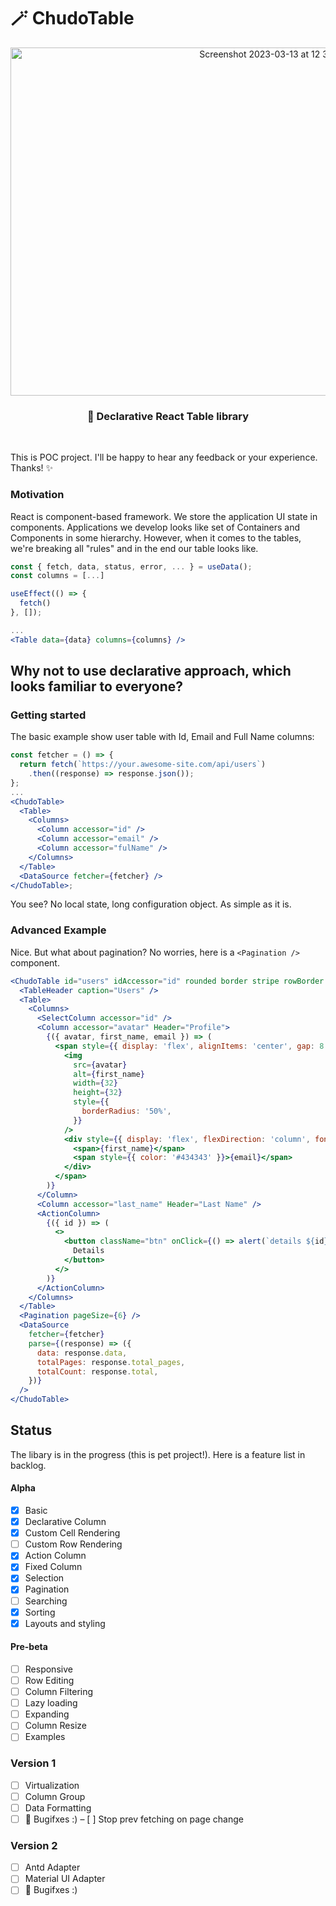 # 🪄 ChudoTable

<p align="center">
  <img width="824" height="557" alt="Screenshot 2023-03-13 at 12 34 56" src="https://user-images.githubusercontent.com/20016615/224678419-95919460-073e-4250-9df6-4222e63e81f4.png" />
</p>

<h3 align="center">
  🧩 Declarative React Table library
</h3>

<br>

This is POC project. I'll be happy to hear any feedback or your experience. Thanks! ✨

### Motivation

React is component-based framework. We store the application UI state in components.
Applications we develop looks like set of Containers and Components in some hierarchy.
However, when it comes to the tables, we're breaking all "rules" and in the end our table looks like.

```jsx
const { fetch, data, status, error, ... } = useData();
const columns = [...]

useEffect(() => {
  fetch()
}, []);

...
<Table data={data} columns={columns} />
```

## Why not to use declarative approach, which looks familiar to everyone?

### Getting started

The basic example show user table with Id, Email and Full Name columns:

```jsx
const fetcher = () => {
  return fetch(`https://your.awesome-site.com/api/users`)
    .then((response) => response.json());
};
...
<ChudoTable>
  <Table>
    <Columns>
      <Column accessor="id" />
      <Column accessor="email" />
      <Column accessor="fulName" />
    </Columns>
  </Table>
  <DataSource fetcher={fetcher} />
</ChudoTable>;
```

You see? No local state, long configuration object. As simple as it is.

### Advanced Example

Nice. But what about pagination? No worries, here is a `<Pagination />` component.

```jsx
<ChudoTable id="users" idAccessor="id" rounded border stripe rowBorder compact highlightRow highlightColumn>
  <TableHeader caption="Users" />
  <Table>
    <Columns>
      <SelectColumn accessor="id" />
      <Column accessor="avatar" Header="Profile">
        {({ avatar, first_name, email }) => (
          <span style={{ display: 'flex', alignItems: 'center', gap: 8 }}>
            <img
              src={avatar}
              alt={first_name}
              width={32}
              height={32}
              style={{
                borderRadius: '50%',
              }}
            />
            <div style={{ display: 'flex', flexDirection: 'column', fontSize: '0.8rem' }}>
              <span>{first_name}</span>
              <span style={{ color: '#434343' }}>{email}</span>
            </div>
          </span>
        )}
      </Column>
      <Column accessor="last_name" Header="Last Name" />
      <ActionColumn>
        {({ id }) => (
          <>
            <button className="btn" onClick={() => alert(`details ${id}`)}>
              Details
            </button>
          </>
        )}
      </ActionColumn>
    </Columns>
  </Table>
  <Pagination pageSize={6} />
  <DataSource
    fetcher={fetcher}
    parse={(response) => ({
      data: response.data,
      totalPages: response.total_pages,
      totalCount: response.total,
    })}
  />
</ChudoTable>
```

## Status

The libary is in the progress (this is pet project!). Here is a feature list in backlog.

#### Alpha

- [x] Basic
- [x] Declarative Column
- [x] Custom Cell Rendering
- [ ] Custom Row Rendering
- [x] Action Column
- [x] Fixed Column
- [x] Selection
- [x] Pagination
- [ ] Searching
- [x] Sorting
- [x] Layouts and styling

#### Pre-beta

- [ ] Responsive
- [ ] Row Editing
- [ ] Column Filtering
- [ ] Lazy loading
- [ ] Expanding
- [ ] Column Resize
- [ ] Examples

### Version 1

- [ ] Virtualization
- [ ] Column Group
- [ ] Data Formatting
- [ ] 🐛 Bugifxes :)
  – [ ] Stop prev fetching on page change

### Version 2

- [ ] Antd Adapter
- [ ] Material UI Adapter
- [ ] 🐛 Bugifxes :)
